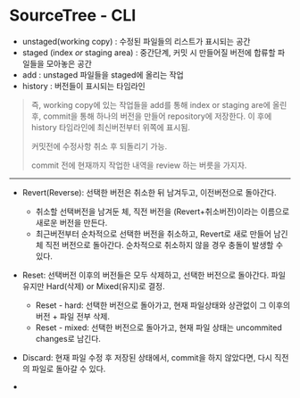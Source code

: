 # SourceTree - CLI

- unstaged(working copy) : 수정된 파일들의 리스트가 표시되는 공간
- staged (index *or* staging area) : 중간단계, 커밋 시 만들어질 버전에 합류할 파일들을 모아놓은 공간
- add : unstaged 파일들을 staged에 올리는 작업
- history : 버전들이 표시되는 타임라인

> 즉, working copy에 있는 작업들을 add를 통해 index or staging are에 올린 후, commit을 통해 하나의 버전을 만들어 repository에 저장한다. 이 후에 history 타임라인에 최신버전부터 위쪽에 표시됨.
>
> 커밋전에 수정사항 취소 후 되돌리기 가능.
>
> commit 전에 현재까지 작업한 내역을 review 하는 버릇을 가지자.

---

- Revert(Reverse): 선택한 버전은 취소한 뒤 남겨두고, 이전버전으로 돌아간다.
  - 취소할 선택버전을 남겨둔 체, 직전 버전을 (Revert+취소버전)이라는 이름으로 새로운 버전을 만든다.
  - 최근버전부터 순차적으로 선택한 버전을 취소하고, Revert로 새로 만들어 남긴 체 직전 버전으로 돌아간다. 순차적으로 취소하지 않을 경우 충돌이 발생할 수 있다.

- Reset: 선택버전 이후의 버전들은 모두 삭제하고, 선택한 버전으로 돌아간다. 파일 유지만 Hard(삭제) or Mixed(유지)로 결정.
  - Reset - hard: 선택한 버전으로 돌아가고, 현재 파일상태와 상관없이 그 이후의 버전 + 파일 전부 삭제.
  - Reset - mixed: 선택한 버전으로 돌아가고, 현재 파일 상태는 uncommited changes로 남긴다.
- Discard: 현재 파일 수정 후 저장된 상태에서, commit을 하지 않았다면, 다시 직전의 파일로 돌아갈 수 있다.
- 